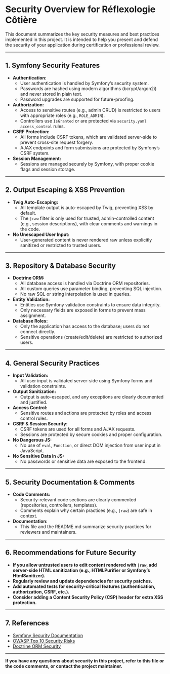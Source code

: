 # Security Overview for Réflexologie Côtière

This document summarizes the key security measures and best practices implemented in this project. It is intended to help you present and defend the security of your application during certification or professional review.

---

## 1. Symfony Security Features
- **Authentication:**
  - User authentication is handled by Symfony’s security system.
  - Passwords are hashed using modern algorithms (bcrypt/argon2i) and never stored in plain text.
  - Password upgrades are supported for future-proofing.
- **Authorization:**
  - Access to sensitive routes (e.g., admin CRUD) is restricted to users with appropriate roles (e.g., `ROLE_ADMIN`).
  - Controllers use `IsGranted` or are protected via `security.yaml` `access_control` rules.
- **CSRF Protection:**
  - All forms include CSRF tokens, which are validated server-side to prevent cross-site request forgery.
  - AJAX endpoints and form submissions are protected by Symfony’s CSRF system.
- **Session Management:**
  - Sessions are managed securely by Symfony, with proper cookie flags and session storage.

---

## 2. Output Escaping & XSS Prevention
- **Twig Auto-Escaping:**
  - All template output is auto-escaped by Twig, preventing XSS by default.
  - The `|raw` filter is only used for trusted, admin-controlled content (e.g., session descriptions), with clear comments and warnings in the code.
- **No Unescaped User Input:**
  - User-generated content is never rendered raw unless explicitly sanitized or restricted to trusted users.

---

## 3. Repository & Database Security
- **Doctrine ORM:**
  - All database access is handled via Doctrine ORM repositories.
  - All custom queries use parameter binding, preventing SQL injection.
  - No raw SQL or string interpolation is used in queries.
- **Entity Validation:**
  - Entities use Symfony validation constraints to ensure data integrity.
  - Only necessary fields are exposed in forms to prevent mass assignment.
- **Database Roles:**
  - Only the application has access to the database; users do not connect directly.
  - Sensitive operations (create/edit/delete) are restricted to authorized users.

---

## 4. General Security Practices
- **Input Validation:**
  - All user input is validated server-side using Symfony forms and validation constraints.
- **Output Sanitization:**
  - Output is auto-escaped, and any exceptions are clearly documented and justified.
- **Access Control:**
  - Sensitive routes and actions are protected by roles and access control rules.
- **CSRF & Session Security:**
  - CSRF tokens are used for all forms and AJAX requests.
  - Sessions are protected by secure cookies and proper configuration.
- **No Dangerous JS:**
  - No use of `eval`, `Function`, or direct DOM injection from user input in JavaScript.
- **No Sensitive Data in JS:**
  - No passwords or sensitive data are exposed to the frontend.

---

## 5. Security Documentation & Comments
- **Code Comments:**
  - Security-relevant code sections are clearly commented (repositories, controllers, templates).
  - Comments explain why certain practices (e.g., `|raw`) are safe in context.
- **Documentation:**
  - This file and the README.md summarize security practices for reviewers and maintainers.

---

## 6. Recommendations for Future Security
- **If you allow untrusted users to edit content rendered with `|raw`, add server-side HTML sanitization (e.g., HTMLPurifier or Symfony’s HtmlSanitizer).**
- **Regularly review and update dependencies for security patches.**
- **Add automated tests for security-critical features (authentication, authorization, CSRF, etc.).**
- **Consider adding a Content Security Policy (CSP) header for extra XSS protection.**

---

## 7. References
- [Symfony Security Documentation](https://symfony.com/doc/current/security.html)
- [OWASP Top 10 Security Risks](https://owasp.org/www-project-top-ten/)
- [Doctrine ORM Security](https://www.doctrine-project.org/projects/doctrine-orm/en/current/reference/security.html)

---

**If you have any questions about security in this project, refer to this file or the code comments, or contact the project maintainer.** 